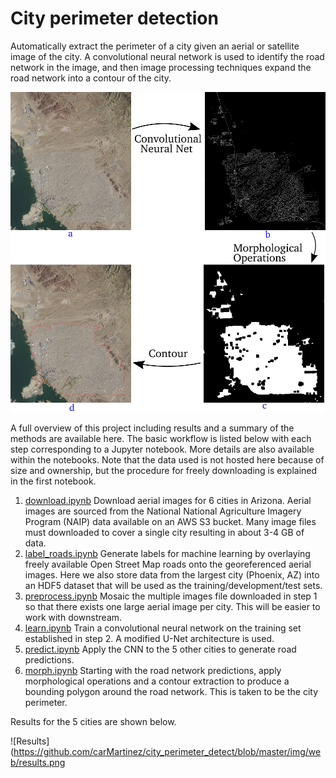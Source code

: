 # City perimeter detection

Automatically extract the perimeter of a city given an aerial or satellite image of the city. A convolutional neural network is used to identify the road network in the image, and then image processing techniques expand the road network into a contour of the city.

![Summary diagram](https://github.com/carMartinez/city_perimeter_detect/blob/master/img/web/summary.png)

A full overview of this project including results and a summary of the methods
are available here. The basic workflow is listed below with each step
corresponding to a Jupyter notebook. More details are also available within the
notebooks. Note that the data used is not hosted here because of size and ownership,
but the procedure for freely downloading is explained in the first notebook.

1. [download.ipynb](https://github.com/carMartinez/city_perimeter_detect/blob/master/download.ipynb)
Download aerial images for 6 cities in Arizona. Aerial images are sourced
from the National National Agriculture Imagery Program (NAIP) data available
on an AWS S3 bucket. Many image files must downloaded to cover a single city resulting
in about 3-4 GB of data.
2. [label_roads.ipynb](https://github.com/carMartinez/city_perimeter_detect/blob/master/label_roads.ipynb)
Generate labels for machine learning by overlaying freely available Open
Street Map roads onto the georeferenced aerial images. Here we also store data
from the largest city (Phoenix, AZ) into an HDF5 dataset that will be used as
the training/development/test sets.
3. [preprocess.ipynb](https://github.com/carMartinez/city_perimeter_detect/blob/master/preprocess.ipynb)
Mosaic the multiple images file downloaded in step 1 so that there exists one
large aerial image per city. This will be easier to work with downstream.
4. [learn.ipynb](https://github.com/carMartinez/city_perimeter_detect/blob/master/learn.ipynb)
Train a convolutional neural network on the training set established in step 2.
A modified U-Net architecture is used.
5. [predict.ipynb](https://github.com/carMartinez/city_perimeter_detect/blob/master/predict.ipynb)
Apply the CNN to the 5 other cities to generate road predictions.
6. [morph.ipynb](https://github.com/carMartinez/city_perimeter_detect/blob/master/morph.ipynb)
Starting with the road network predictions, apply morphological operations
and a contour extraction to produce a bounding
polygon around the road network. This is taken to be the city perimeter.

Results for the 5 cities are shown below.

![Results](https://github.com/carMartinez/city_perimeter_detect/blob/master/img/web/results.png
